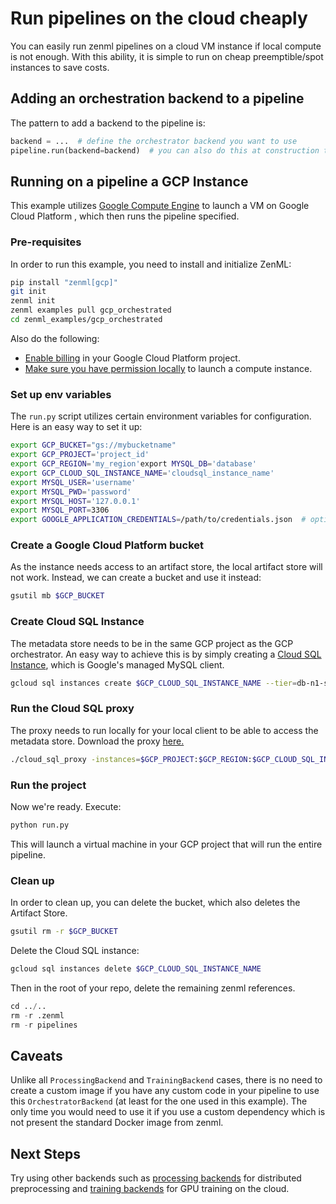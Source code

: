 # Run pipelines on the cloud cheaply
You can easily run zenml pipelines on a cloud VM instance if local compute is not enough. With this ability, it 
is simple to run on cheap preemptible/spot instances to save costs.

## Adding an orchestration backend to a pipeline
The pattern to add a backend to the pipeline is:

```python
backend = ...  # define the orchestrator backend you want to use
pipeline.run(backend=backend)  # you can also do this at construction time
```

## Running on a pipeline a GCP Instance
This example utilizes [Google Compute Engine](https://cloud.google.com/compute) to launch a VM on Google Cloud Platform , 
which then runs the pipeline specified.

### Pre-requisites
In order to run this example, you need to install and initialize ZenML:

```bash
pip install "zenml[gcp]"
git init
zenml init
zenml examples pull gcp_orchestrated
cd zenml_examples/gcp_orchestrated
```

Also do the following:

* [Enable billing](https://cloud.google.com/billing/docs/how-to/modify-project#enable_billing_for_a_project) in your Google Cloud Platform project.
* [Make sure you have permission locally](https://cloud.google.com/compute/docs/access/iam) to launch a compute instance.

### Set up env variables
The `run.py` script utilizes certain environment variables for configuration. 
Here is an easy way to set it up:

```bash
export GCP_BUCKET="gs://mybucketname"
export GCP_PROJECT='project_id'
export GCP_REGION='my_region'export MYSQL_DB='database'
export GCP_CLOUD_SQL_INSTANCE_NAME='cloudsql_instance_name'
export MYSQL_USER='username'
export MYSQL_PWD='password'
export MYSQL_HOST='127.0.0.1'
export MYSQL_PORT=3306
export GOOGLE_APPLICATION_CREDENTIALS=/path/to/credentials.json  # optional for permissions to launch dataflow jobs
```

### Create a Google Cloud Platform bucket
As the instance needs access to an artifact store, the local artifact store will not work. Instead, we can create a 
bucket and use it instead:

```bash
gsutil mb $GCP_BUCKET
```

### Create Cloud SQL Instance
The metadata store needs to be in the same GCP project as the GCP orchestrator. An easy way to achieve 
this is by simply creating a [Cloud SQL Instance](https://cloud.google.com/sql/), which is Google's managed MySQL client.

```bash
gcloud sql instances create $GCP_CLOUD_SQL_INSTANCE_NAME --tier=db-n1-standard-2 --region=$GCP_REGION
```

### Run the Cloud SQL proxy
The proxy needs to run locally for your local client to be able to access the metadata store. Download the proxy [here.](https://cloud.google.com/sql/docs/mysql/sql-proxy#linux-64-bit)

```bash
./cloud_sql_proxy -instances=$GCP_PROJECT:$GCP_REGION:$GCP_CLOUD_SQL_INSTANCE_NAME=tcp:3306 -credential_file=$GOOGLE_APPLICATION_CREDENTIALS
```

### Run the project
Now we're ready. Execute:

```bash
python run.py
```
This will launch a virtual machine in your GCP project that will run the entire pipeline.

### Clean up
In order to clean up, you can delete the bucket, which also deletes the Artifact Store.

```bash
gsutil rm -r $GCP_BUCKET
```

Delete the Cloud SQL instance:

```bash
gcloud sql instances delete $GCP_CLOUD_SQL_INSTANCE_NAME 
```

Then in the root of your repo, delete the remaining zenml references.

```python
cd ../..
rm -r .zenml
rm -r pipelines
```

## Caveats
Unlike all `ProcessingBackend` and `TrainingBackend` cases, there is no need to create a custom image if you have 
any custom code in your pipeline to use this `OrchestratorBackend` (at least for the one used in this example). 
The only time you would need to use it if you use a custom dependency which is not present the standard Docker image from 
zenml.

## Next Steps
Try using other backends such as [processing backends](../gcp_dataflow_processing) for distributed preprocessing and [training backends](../gcp_gcaip_training) for 
GPU training on the cloud.